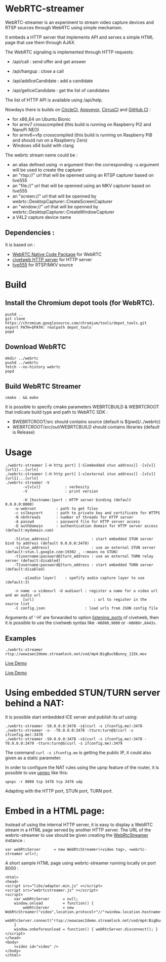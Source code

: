 # WebRTC-streamer

WebRTC-streamer is an experiment to stream video capture devices and RTSP sources through WebRTC using simple mechanism.

It embeds a HTTP server that implements API and serves a simple HTML page that use them through AJAX.

The WebRTC signaling is implemented through HTTP requests:

- /api/call : send offer and get answer
- /api/hangup : close a call

- /api/addIceCandidate : add a candidate
- /api/getIceCandidate : get the list of candidates

The list of HTTP API is available using /api/help.

Nowdays there is builds on [CircleCI](https://circleci.com/gh/mpromonet/webrtc-streamer), [Appveyor](https://ci.appveyor.com/project/mpromonet/webrtc-streamer), [CirrusCI](https://cirrus-ci.com/github/mpromonet/webrtc-streamer) and [GitHub CI](https://github.com/mpromonet/webrtc-streamer/actions) :

- for x86_64 on Ubuntu Bionic
- for armv7 crosscompiled (this build is running on Raspberry Pi2 and NanoPi NEO)
- for armv6+vfp crosscompiled (this build is running on Raspberry PiB and should run on a Raspberry Zero)
- Windows x64 build with clang

The webrtc stream name could be :

- an alias defined using -n argument then the corresponding -u argument will be used to create the capturer
- an "rtsp://" url that will be openned using an RTSP capturer based on live555
- an "file://" url that will be openned using an MKV capturer based on live555
- an "screen://" url that will be openned by webrtc::DesktopCapturer::CreateScreenCapturer
- an "window://" url that will be openned by webrtc::DesktopCapturer::CreateWindowCapturer
- a V4L2 capture device name

## Dependencies :

It is based on :

- [WebRTC Native Code Package](http://www.webrtc.org) for WebRTC
- [civetweb HTTP server](https://github.com/civetweb/civetweb) for HTTP server
- [live555](http://www.live555.com/liveMedia) for RTSP/MKV source

# Build

## Install the Chromium depot tools (for WebRTC).

    pushd ..
    git clone https://chromium.googlesource.com/chromium/tools/depot_tools.git
    export PATH=$PATH:`realpath depot_tools`
    popd

## Download WebRTC

    mkdir ../webrtc
    pushd ../webrtc
    fetch --no-history webrtc
    popd

## Build WebRTC Streamer

    cmake . && make

It is possible to specify cmake parameters WEBRTCBUILD & WEBRTCROOT that indicate build type and path to WebRTC SDK :

- $WEBRTCROOT/src should contains source (default is $(pwd)/../webrtc)
- $WEBRTCROOT/src/out/$WEBRTCBUILD should contains libraries (default is Release)

# Usage

    ./webrtc-streamer [-H http port] [-S[embedded stun address]] -[v[v]]  [url1]...[urln]
    ./webrtc-streamer [-H http port] [-s[external stun address]] -[v[v]] [url1]...[urln]
    ./webrtc-streamer -V
        	-v[v[v]]           : verbosity
        	-V                 : print version

        	-H [hostname:]port : HTTP server binding (default 0.0.0.0:8000)
    	-w webroot         : path to get files
    	-c sslkeycert      : path to private key and certificate for HTTPS
    	-N nbthreads       : number of threads for HTTP server
    	-A passwd          : password file for HTTP server access
    	-D authDomain      : authentication domain for HTTP server access (default:mydomain.com)

    	-S[stun_address]                   : start embedded STUN server bind to address (default 0.0.0.0:3478)
    	-s[stun_address]                   : use an external STUN server (default:stun.l.google.com:19302 , -:means no STUN)
    	-t[username:password@]turn_address : use an external TURN relay server (default:disabled)
    	-T[username:password@]turn_address : start embedded TURN server (default:disabled)

        	-a[audio layer]    : spefify audio capture layer to use (default:3)

    	-n name -u videourl -U audiourl : register a name for a video url and an audio url
         	[url]                           : url to register in the source list
    	-C config.json                  : load urls from JSON config file

Arguments of '-H' are forwarded to option [listening_ports](https://github.com/civetweb/civetweb/blob/master/docs/UserManual.md#listening_ports-8080) of civetweb, then it is possible to use the civetweb syntax like `-H8000,9000` or `-H8080r,8443s`.

## Examples

    ./webrtc-streamer rtsp://wowzaec2demo.streamlock.net/vod/mp4:BigBuckBunny_115k.mov

[Live Demo](https://webrtc-streamer.herokuapp.com/)

[Live Demo](https://webrtc-streamer.herokuapp.com/?layout=2x4)

# Using embedded STUN/TURN server behind a NAT:

It is possible start embedded ICE server and publish its url using:

    ./webrtc-streamer -S0.0.0.0:3478 -s$(curl -s ifconfig.me):3478
    ./webrtc-streamer -s- -T0.0.0.0:3478 -tturn:turn@$(curl -s ifconfig.me):3478
    ./webrtc-streamer -S0.0.0.0:3478 -s$(curl -s ifconfig.me):3478 -T0.0.0.0:3479 -tturn:turn@$(curl -s ifconfig.me):3479

The command `curl -s ifconfig.me` is getting the public IP, it could also given as a static parameter.

In order to configure the NAT rules using the upnp feature of the router, it is possible to use [upnpc](https://manpages.debian.org/unstable/miniupnpc/upnpc.1.en.html) like this:

    upnpc -r 8000 tcp 3478 tcp 3478 udp

Adapting with the HTTP port, STUN port, TURN port.

# Embed in a HTML page:

Instead of using the internal HTTP server, it is easy to display a WebRTC stream in a HTML page served by another HTTP server. The URL of the webrtc-streamer to use should be given creating the [WebRtcStreamer](http://htmlpreview.github.io/?https://github.com/mpromonet/webrtc-streamer-html/blob/master/jsdoc/WebRtcStreamer.html) instance :

    var webRtcServer      = new WebRtcStreamer(<video tag>, <webrtc-streamer url>);

A short sample HTML page using webrtc-streamer running locally on port 8000 :

    <html>
    <head>
    <script src="libs/adapter.min.js" ></script>
    <script src="webrtcstreamer.js" ></script>
    <script>
        var webRtcServer      = null;
        window.onload         = function() {
            webRtcServer      = new WebRtcStreamer("video",location.protocol+"//"+window.location.hostname+":8000");
    	webRtcServer.connect("rtsp://wowzaec2demo.streamlock.net/vod/mp4:BigBuckBunny_115k.mov");
        }
        window.onbeforeunload = function() { webRtcServer.disconnect(); }
    </script>
    </head>
    <body>
        <video id="video" />
    </body>
    </html>
